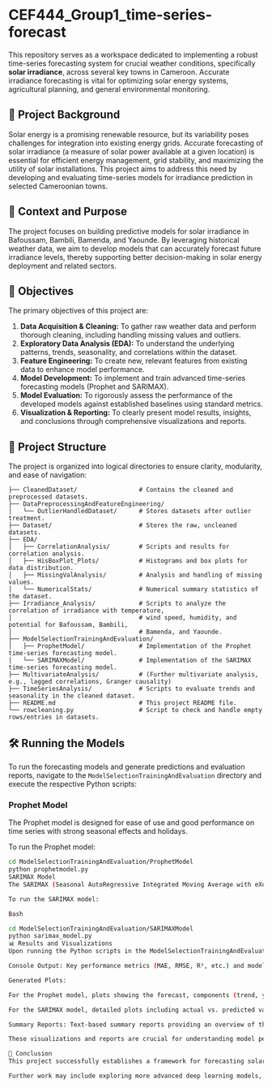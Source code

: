 # CEF444_Group1_time-series-forecast

This repository serves as a workspace dedicated to implementing a robust time-series forecasting system for crucial weather conditions, specifically **solar irradiance**, across several key towns in Cameroon. Accurate irradiance forecasting is vital for optimizing solar energy systems, agricultural planning, and general environmental monitoring.

## 🌟 Project Background

Solar energy is a promising renewable resource, but its variability poses challenges for integration into existing energy grids. Accurate forecasting of solar irradiance (a measure of solar power available at a given location) is essential for efficient energy management, grid stability, and maximizing the utility of solar installations. This project aims to address this need by developing and evaluating time-series models for irradiance prediction in selected Cameroonian towns.

## 🎯 Context and Purpose

The project focuses on building predictive models for solar irradiance in Bafoussam, Bambili, Bamenda, and Yaounde. By leveraging historical weather data, we aim to develop models that can accurately forecast future irradiance levels, thereby supporting better decision-making in solar energy deployment and related sectors.

## 🚀 Objectives

The primary objectives of this project are:

1.  **Data Acquisition & Cleaning:** To gather raw weather data and perform thorough cleaning, including handling missing values and outliers.
2.  **Exploratory Data Analysis (EDA):** To understand the underlying patterns, trends, seasonality, and correlations within the dataset.
3.  **Feature Engineering:** To create new, relevant features from existing data to enhance model performance.
4.  **Model Development:** To implement and train advanced time-series forecasting models (Prophet and SARIMAX).
5.  **Model Evaluation:** To rigorously assess the performance of the developed models against established baselines using standard metrics.
6.  **Visualization & Reporting:** To clearly present model results, insights, and conclusions through comprehensive visualizations and reports.

## 📂 Project Structure

The project is organized into logical directories to ensure clarity, modularity, and ease of navigation:

```.
├── CleanedDataset/                 # Contains the cleaned and preprocessed datasets.
├── DataPreprocessingAndFeatureEngineering/
│   └── OutlierHandledDataset/      # Stores datasets after outlier treatment.
├── Dataset/                        # Stores the raw, uncleaned datasets.
├── EDA/
│   ├── CorrelationAnalysis/        # Scripts and results for correlation analysis.
│   ├── HisBoxPlot_Plots/           # Histograms and box plots for data distribution.
│   ├── MissingValAnalysis/         # Analysis and handling of missing values.
│   └── NumericalStats/             # Numerical summary statistics of the dataset.
├── Irradiance_Analysis/            # Scripts to analyze the correlation of irradiance with temperature,
│                                   # wind speed, humidity, and potential for Bafoussam, Bambili,
│                                   # Bamenda, and Yaounde.
├── ModelSelectionTrainingAndEvaluation/
│   ├── ProphetModel/               # Implementation of the Prophet time-series forecasting model.
│   └── SARIMAXModel/               # Implementation of the SARIMAX time-series forecasting model.
├── MultivariateAnalysis/           # (Further multivariate analysis, e.g., lagged correlations, Granger causality)
├── TimeSeriesAnalysis/             # Scripts to evaluate trends and seasonality in the cleaned dataset.
├── README.md                       # This project README file.
└── rowcleaning.py                  # Script to check and handle empty rows/entries in datasets.
```

## 🛠️ Running the Models

To run the forecasting models and generate predictions and evaluation reports, navigate to the `ModelSelectionTrainingAndEvaluation` directory and execute the respective Python scripts:

### Prophet Model

The Prophet model is designed for ease of use and good performance on time series with strong seasonal effects and holidays.

To run the Prophet model:

```bash
cd ModelSelectionTrainingAndEvaluation/ProphetModel
python prophetmodel.py
SARIMAX Model
The SARIMAX (Seasonal AutoRegressive Integrated Moving Average with eXogenous regressors) model is a powerful statistical method for time series forecasting that accounts for seasonality and external factors.

To run the SARIMAX model:

Bash

cd ModelSelectionTrainingAndEvaluation/SARIMAXModel
python sarimax_model.py
📊 Results and Visualizations
Upon running the Python scripts in the ModelSelectionTrainingAndEvaluation directory:

Console Output: Key performance metrics (MAE, RMSE, R², etc.) and model summary statistics will be displayed directly in your terminal.

Generated Plots:

For the Prophet model, plots showing the forecast, components (trend, yearly seasonality, weekly seasonality, regressors), and evaluation metrics will be saved as image files (e.g., [TownName]_forecast_only.png, [TownName]_forecast_components.png) in their respective output directories (e.g., prophet_forecast_outputs).

For the SARIMAX model, detailed plots including actual vs. predicted values, residuals analysis, and model diagnostics (ACF, PACF of residuals, Q-Q plot) will be generated and saved as image files (e.g., sarimax_model_evaluation_enhanced.png, sarimax_diagnostics.png).

Summary Reports: Text-based summary reports providing an overview of the forecasting process and results will also be generated (e.g., forecast_summary.txt for Prophet, and a console summary for SARIMAX).

These visualizations and reports are crucial for understanding model performance, identifying patterns, and drawing conclusions.

📝 Conclusion
This project successfully establishes a framework for forecasting solar irradiance in key Cameroonian towns using both Prophet and SARIMAX models. Through comprehensive data preprocessing, feature engineering, and rigorous model evaluation against baselines, we have developed robust forecasting solutions. The generated insights and predictive capabilities contribute significantly to better planning and optimization within the solar energy sector and related climate-dependent activities in the region.

Further work may include exploring more advanced deep learning models, ensemble methods, and real-time data integration for continuous forecasting.
